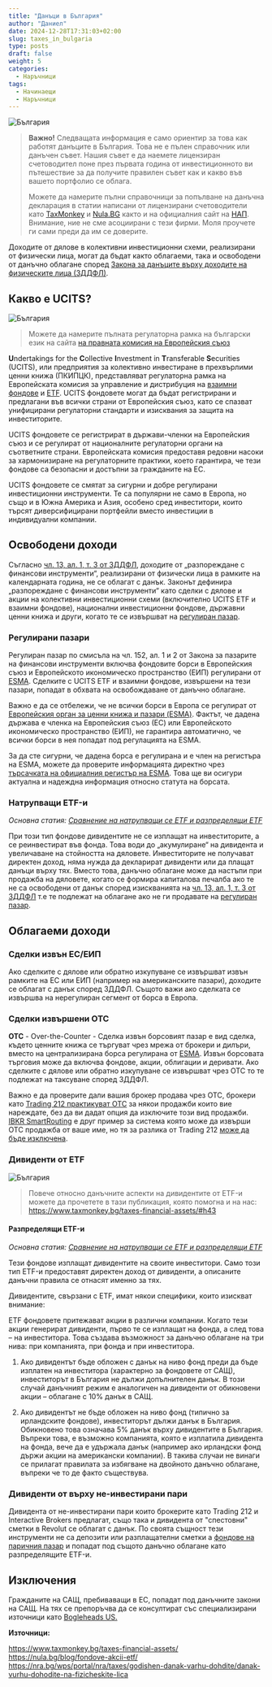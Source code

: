 ```yaml
---
title: "Данъци в България"
author: "Даниел"
date: 2024-12-28T17:31:03+02:00
slug: taxes_in_bulgaria
type: posts
draft: false
weight: 5
categories:
  - Наръчници
tags:
  - Начинаещи
  - Наръчници
---
```


![България](/img/bgflag.png)
> **Важно!**
> Следващата информация е само ориентир за това как работят данъците в България. Това не е пълен справочник или данъчен съвет. Нашия съвет е да наемете лицензиран счетоводител поне през първата година от инвестиционното ви пътешествие за да получите правилен съвет как и какво във вашето портфолио се облага.
>
> Можете да намерите пълни справочници за попълване на данъчна декларация в статии написани от лицензирани счетоводители като [TaxMonkey](https://www.taxmonkey.bg/taxes-financial-assets/) и [Nula.BG](https://nula.bg/blog/fondove-akcii-etf/) както и на официалния сайт на [НАП](https://nra.bg/wps/portal/nra/taxes/godishen-danak-varhu-dohdite/danak-vurhu-dohodite-na-fizicheskite-lica).
> Внимание, ние не сме асоциирани с тези фирми. Моля проучете ги сами преди да им се доверите.


Доходите от дялове в колективни инвестиционни схеми, реализирани от физически лица, могат да бъдат както облагаеми, така и освободени от данъчно облагане според [Закона за данъците върху доходите на физическите лица (ЗДДФЛ)](https://nra.bg/wps/portal/nra/taxes/godishen-danak-varhu-dohdite/danak-vurhu-dohodite-na-fizicheskite-lica).

## Какво е UCITS?

![България](/img/bgflag.png)
> Можете да намерите пълната регулаторна рамка на български език на сайта [на правната комисия на Европейския съюз](https://eur-lex.europa.eu/legal-content/BG/TXT/HTML/?uri=CELEX:02009L0065-20240109)

**U**ndertakings for the **C**ollective **I**nvestment in **T**ransferable **S**ecurities (UCITS), или предприятия за колективно инвестиране в прехвърлими ценни книжа (ПКИПЦК), представляват регулаторна рамка на Европейската комисия за управление и дистрибуция на [взаимни фондове](/dict/mutual_fund) и [ETF](/dict/etf). UCITS фондовете могат да бъдат регистрирани и предлагани във всички страни от Европейския съюз, като се спазват унифицирани регулаторни стандарти и изисквания за защита на инвеститорите.

UCITS фондовете се регистрират в държави-членки на Европейския съюз и се регулират от националните регулаторни органи на съответните страни. Европейската комисия предоставя редовни насоки за хармонизиране на регулаторните практики, което гарантира, че тези фондове са безопасни и достъпни за гражданите на ЕС.

UCITS фондовете се смятат за сигурни и добре регулирани инвестиционни инструменти. Те са популярни не само в Европа, но също и в Южна Америка и Азия, особено сред инвеститори, които търсят диверсифицирани портфейли вместо инвестиции в индивидуални компании.

## Освободени доходи

Съгласно [чл. 13, ал. 1, т. 3 от ЗДДФЛ](https://nra.bg/wps/portal/nra/taxes/godishen-danak-varhu-dohdite/danak-vurhu-dohodite-na-fizicheskite-lica), доходите от „разпореждане с финансови инструменти“, реализирани от физически лица в рамките на календарната година, не се облагат с данък. Законът дефинира „разпореждане с финансови инструменти“ като сделки с дялове и акции на колективни инвестиционни схеми (включително UCITS ETF и взаимни фондове), национални инвестиционни фондове, държавни ценни книжа и други, когато те се извършват на [регулиран пазар](https://www.esma.europa.eu/).

### Регулирани пазари
Регулиран пазар по смисъла на чл. 152, ал. 1 и 2 от Закона за пазарите на финансови инструменти включва фондовите борси в Европейския съюз и Европейското икономическо пространство (ЕИП) регулирани от [ESMA](https://www.esma.europa.eu/). Сделките с UCITS ETF и взаимни фондове, извършени на тези пазари, попадат в обхвата на освобождаване от данъчно облагане.

Важно е да се отбележи, че не всички борси в Европа се регулират от [Европейския орган за ценни книжа и пазари (ESMA)](https://www.esma.europa.eu/). Фактът, че дадена държава е членка на Европейския съюз (ЕС) или Европейското икономическо пространство (ЕИП), не гарантира автоматично, че всички борси в нея попадат под регулацията на ESMA.

За да сте сигурни, че дадена борса е регулирана и е член на регистъра на ESMA, можете да проверите информацията директно чрез [търсачката на официалния регистър на ESMA](https://registers.esma.europa.eu/). Това ще ви осигури актуална и надеждна информация относно статута на борсата.

### Натрупващи ETF-и
_Основна статия: [Сравнение на натрупващи се ETF и разпределящи ETF](/posts/comparison_of_accumulating_etfs_and_distributing_etfs)_

При този тип фондове дивидентите не се изплащат на инвеститорите, а се реинвестират във фонда. Това води до „акумулиране“ на дивидента и увеличаване на стойността на дяловете. Инвеститорите не получават директен доход, няма нужда да декларират дивиденти или да плащат данъци върху тях. Вместо това, данъчно облагане може да настъпи при продажба на дяловете, когато се формира капиталова печалба ако те не са освободени от данък според изискванията на [чл. 13, ал. 1, т. 3 от ЗДДФЛ](https://nra.bg/wps/portal/nra/taxes/godishen-danak-varhu-dohdite/danak-vurhu-dohodite-na-fizicheskite-lica) т.е те подлежат на облагане ако не ги продавате на [регулиран пазар](https://www.esma.europa.eu/).

## Облагаеми доходи

### Сделки извън ЕС/ЕИП
Ако сделките с дялове или обратно изкупуване се извършват извън рамките на ЕС или ЕИП (например на американските пазари), доходите се облагат с данък според ЗДДФЛ. Същото важи ако сделката се извършва на нерегулиран сегмент от борса в Европа.

### Сделки извършени OTC
**OTC**  - Over-the-Counter - Сделка извън борсовият пазар е вид сделка, където ценните книжа се търгуват чрез мрежа от брокери и дилъри, вместо на централизирана борса регулирана от [ESMA](https://www.esma.europa.eu/). Извън борсовата търговия може да включва фондове, акции, облигации и деривати. Ако сделките с дялове или обратно изкупуване се извършват чрез OTC то те подлежат на таксуване според ЗДДФЛ. 

Важно е да проверите дали вашия брокер продава чрез OTC, брокери като [Trading 212 практикуват OTC](https://community.trading212.com/t/are-there-any-plans-to-allow-people-to-disable-otc-when-selling/75094) за някои продажби които вие нареждате, без да ви дадат опция да изключите този вид продажби. [IBKR SmartRouting](https://www.interactivebrokers.com/campus/glossary-terms/smartrouting/) е друг пример за система която може да извърши OTC продажба от ваше име, но тя за разлика от Trading 212 [може да бъде изключена](https://www.interactivebrokers.com/campus/trading-lessons/tws-order-routing-settings/).

### Дивиденти от ETF

![България](/img/bgflag.png)
> Повече относно данъчните аспекти на дивидентите от ETF-и можете да прочетете в тази публикация, която помогна и на нас: https://www.taxmonkey.bg/taxes-financial-assets/#h43

#### Разпределящи ETF-и
_Основна статия: [Сравнение на натрупващи се ETF и разпределящи ETF](/posts/comparison_of_accumulating_etfs_and_distributing_etfs)_

Тези фондове изплащат дивидентите на своите инвеститори. Само този тип ETF-и предоставят директен доход от дивиденти, а описаните данъчни правила се отнасят именно за тях.

Дивидентите, свързани с ETF, имат някои специфики, които изискват внимание:

ETF фондовете притежават акции в различни компании. Когато тези акции генерират дивиденти, първо те се изплащат на фонда, а след това – на инвеститора. Това създава възможност за данъчно облагане на три нива: при компанията, при фонда и при инвеститора.

1.  Ако дивидентът бъде обложен с данък на ниво фонд преди да бъде изплатен на инвеститора (характерно за фондовете от САЩ), инвеститорът в България не дължи допълнителен данък. В този случай данъчният режим е аналогичен на дивиденти от обикновени акции – облагане с 10% данък в САЩ.
    
2.  Ако дивидентът не бъде обложен на ниво фонд (типично за ирландските фондове), инвеститорът дължи данък в България. Обикновено това означава 5% данък върху дивидентите в България. Въпреки това, е възможно компанията, която е изплатила дивидента на фонда, вече да е удържала данък (например ако ирландски фонд държи акции на американски компании). В такива случаи не винаги се прилагат правилата за избягване на двойното данъчно облагане, въпреки че то де факто съществува.


### Дивиденти от върху не-инвестирани пари
Дивидента от не-инвестирани пари които брокерите като Trading 212 и Interactive Brokers предлагат, също така и дивидента от "спестовни" сметки в Revolut се облагат с данък. По своята същност тези инструменти не са депозити или разплащателни сметки а [фондове на паричния пазар](/dict/money_market_fund) и попадат под същото данъчно облагане като разпределящите ETF-и.

## Изключения
Гражданите на САЩ, пребиваващи в ЕС, попадат под данъчните закони на САЩ. На тях се препоръчва да се консултират със специализирани източници като [Bogleheads US.](https://www.bogleheads.org/forum/viewtopic.php?t=384493)



**Източници:**

https://www.taxmonkey.bg/taxes-financial-assets/  
https://nula.bg/blog/fondove-akcii-etf/  
https://nra.bg/wps/portal/nra/taxes/godishen-danak-varhu-dohdite/danak-vurhu-dohodite-na-fizicheskite-lica  
